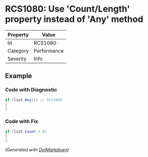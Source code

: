 # RCS1080: Use 'Count/Length' property instead of 'Any' method

| Property | Value       |
| -------- | ----------- |
| Id       | RCS1080     |
| Category | Performance |
| Severity | Info        |

## Example

### Code with Diagnostic

```csharp
if (list.Any()) // RCS1080
{
}
```

### Code with Fix

```csharp
if (list.Count > 0)
{
}
```


*\(Generated with [DotMarkdown](http://github.com/JosefPihrt/DotMarkdown)\)*